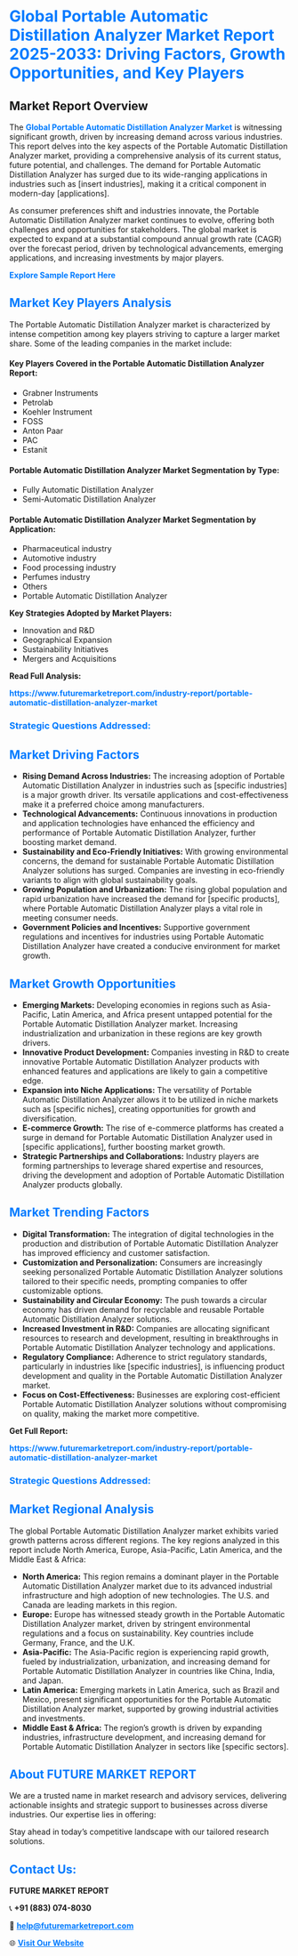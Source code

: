 <h1 style="color: #007BFF;">Global Portable Automatic Distillation Analyzer Market Report 2025-2033: Driving Factors, Growth Opportunities, and Key Players</h1>

<section id="overview">
<h2>Market Report Overview</h2>
<p>The <a href="https://www.futuremarketreport.com/industry-report/portable-automatic-distillation-analyzer-market" style="color: #007BFF; text-decoration: none;"><strong>Global Portable Automatic Distillation Analyzer Market</strong></a> is witnessing significant growth, driven by increasing demand across various industries. This report delves into the key aspects of the Portable Automatic Distillation Analyzer market, providing a comprehensive analysis of its current status, future potential, and challenges. The demand for Portable Automatic Distillation Analyzer has surged due to its wide-ranging applications in industries such as [insert industries], making it a critical component in modern-day [applications].</p>
<p>As consumer preferences shift and industries innovate, the Portable Automatic Distillation Analyzer market continues to evolve, offering both challenges and opportunities for stakeholders. The global market is expected to expand at a substantial compound annual growth rate (CAGR) over the forecast period, driven by technological advancements, emerging applications, and increasing investments by major players.</p>
</section>

<section id="overview">
<p><a href="https://www.futuremarketreport.com/request-sample/reportId=124764" style="color: #007BFF; text-decoration: none;"><strong>Explore Sample Report Here</strong></a></p>
</section>

<section id="key-players">
<h2 style="color: #007BFF;">Market Key Players Analysis</h2>
<p>The Portable Automatic Distillation Analyzer market is characterized by intense competition among key players striving to capture a larger market share. Some of the leading companies in the market include:</p>
<h4>Key Players Covered in the Portable Automatic Distillation Analyzer Report:</h4>
<ul><li>Grabner Instruments</li><li>Petrolab</li><li>Koehler Instrument</li><li>FOSS</li><li>Anton Paar</li><li>PAC</li><li>Estanit</li></ul>
<h4>Portable Automatic Distillation Analyzer Market Segmentation by Type:</h4>
<ul><li>Fully Automatic Distillation Analyzer</li><li>Semi-Automatic Distillation Analyzer</li></ul>

<h4>Portable Automatic Distillation Analyzer Market Segmentation by Application:</h4>
<ul><li>Pharmaceutical industry</li><li>Automotive industry</li><li>Food processing industry</li><li>Perfumes industry</li><li>Others</li><li>Portable Automatic Distillation Analyzer</li></ul>
<p><strong>Key Strategies Adopted by Market Players:</strong></p>
<ul>
<li>Innovation and R&D</li>
<li>Geographical Expansion</li>
<li>Sustainability Initiatives</li>
<li>Mergers and Acquisitions</li>
</ul>
</section>

<section>
<p><strong>Read Full Analysis: </strong></p><a href="https://www.futuremarketreport.com/industry-report/portable-automatic-distillation-analyzer-market" style="color: #007BFF; text-decoration: none;"><strong>https://www.futuremarketreport.com/industry-report/portable-automatic-distillation-analyzer-market</strong></a>
<h3 style="color: #007BFF;">Strategic Questions Addressed:</h3>
</section>

<section id="driving-factors">
<h2 style="color: #007BFF;">Market Driving Factors</h2>
<ul>
<li><strong>Rising Demand Across Industries:</strong> The increasing adoption of Portable Automatic Distillation Analyzer in industries such as [specific industries] is a major growth driver. Its versatile applications and cost-effectiveness make it a preferred choice among manufacturers.</li>
<li><strong>Technological Advancements:</strong> Continuous innovations in production and application technologies have enhanced the efficiency and performance of Portable Automatic Distillation Analyzer, further boosting market demand.</li>
<li><strong>Sustainability and Eco-Friendly Initiatives:</strong> With growing environmental concerns, the demand for sustainable Portable Automatic Distillation Analyzer solutions has surged. Companies are investing in eco-friendly variants to align with global sustainability goals.</li>
<li><strong>Growing Population and Urbanization:</strong> The rising global population and rapid urbanization have increased the demand for [specific products], where Portable Automatic Distillation Analyzer plays a vital role in meeting consumer needs.</li>
<li><strong>Government Policies and Incentives:</strong> Supportive government regulations and incentives for industries using Portable Automatic Distillation Analyzer have created a conducive environment for market growth.</li>
</ul>
</section>

<section id="growth-opportunities">
<h2 style="color: #007BFF;">Market Growth Opportunities</h2>
<ul>
<li><strong>Emerging Markets:</strong> Developing economies in regions such as Asia-Pacific, Latin America, and Africa present untapped potential for the Portable Automatic Distillation Analyzer market. Increasing industrialization and urbanization in these regions are key growth drivers.</li>
<li><strong>Innovative Product Development:</strong> Companies investing in R&D to create innovative Portable Automatic Distillation Analyzer products with enhanced features and applications are likely to gain a competitive edge.</li>
<li><strong>Expansion into Niche Applications:</strong> The versatility of Portable Automatic Distillation Analyzer allows it to be utilized in niche markets such as [specific niches], creating opportunities for growth and diversification.</li>
<li><strong>E-commerce Growth:</strong> The rise of e-commerce platforms has created a surge in demand for Portable Automatic Distillation Analyzer used in [specific applications], further boosting market growth.</li>
<li><strong>Strategic Partnerships and Collaborations:</strong> Industry players are forming partnerships to leverage shared expertise and resources, driving the development and adoption of Portable Automatic Distillation Analyzer products globally.</li>
</ul>
</section>

<section id="trending-factors">
<h2 style="color: #007BFF;">Market Trending Factors</h2>
<ul>
<li><strong>Digital Transformation:</strong> The integration of digital technologies in the production and distribution of Portable Automatic Distillation Analyzer has improved efficiency and customer satisfaction.</li>
<li><strong>Customization and Personalization:</strong> Consumers are increasingly seeking personalized Portable Automatic Distillation Analyzer solutions tailored to their specific needs, prompting companies to offer customizable options.</li>
<li><strong>Sustainability and Circular Economy:</strong> The push towards a circular economy has driven demand for recyclable and reusable Portable Automatic Distillation Analyzer solutions.</li>
<li><strong>Increased Investment in R&D:</strong> Companies are allocating significant resources to research and development, resulting in breakthroughs in Portable Automatic Distillation Analyzer technology and applications.</li>
<li><strong>Regulatory Compliance:</strong> Adherence to strict regulatory standards, particularly in industries like [specific industries], is influencing product development and quality in the Portable Automatic Distillation Analyzer market.</li>
<li><strong>Focus on Cost-Effectiveness:</strong> Businesses are exploring cost-efficient Portable Automatic Distillation Analyzer solutions without compromising on quality, making the market more competitive.</li>
</ul>
</section>

<section>
<p><strong>Get Full Report: </strong></p><a href="https://www.futuremarketreport.com/industry-report/portable-automatic-distillation-analyzer-market" style="color: #007BFF; text-decoration: none;"><strong>https://www.futuremarketreport.com/industry-report/portable-automatic-distillation-analyzer-market</strong></a>
<h3 style="color: #007BFF;">Strategic Questions Addressed:</h3>
</section>


<section id="regional-analysis">
<h2 style="color: #007BFF;">Market Regional Analysis</h2>
<p>The global Portable Automatic Distillation Analyzer market exhibits varied growth patterns across different regions. The key regions analyzed in this report include North America, Europe, Asia-Pacific, Latin America, and the Middle East & Africa:</p>
<ul>
<li><strong>North America:</strong> This region remains a dominant player in the Portable Automatic Distillation Analyzer market due to its advanced industrial infrastructure and high adoption of new technologies. The U.S. and Canada are leading markets in this region.</li>
<li><strong>Europe:</strong> Europe has witnessed steady growth in the Portable Automatic Distillation Analyzer market, driven by stringent environmental regulations and a focus on sustainability. Key countries include Germany, France, and the U.K.</li>
<li><strong>Asia-Pacific:</strong> The Asia-Pacific region is experiencing rapid growth, fueled by industrialization, urbanization, and increasing demand for Portable Automatic Distillation Analyzer in countries like China, India, and Japan.</li>
<li><strong>Latin America:</strong> Emerging markets in Latin America, such as Brazil and Mexico, present significant opportunities for the Portable Automatic Distillation Analyzer market, supported by growing industrial activities and investments.</li>
<li><strong>Middle East & Africa:</strong> The region’s growth is driven by expanding industries, infrastructure development, and increasing demand for Portable Automatic Distillation Analyzer in sectors like [specific sectors].</li>
</ul>
</section>

<footer>
<h2 style="color: #007BFF;">About FUTURE MARKET REPORT</h2>
<p>We are a trusted name in market research and advisory services, delivering actionable insights and strategic support to businesses across diverse industries. Our expertise lies in offering:</p>

<p>Stay ahead in today’s competitive landscape with our tailored research solutions.</p>

<h2 style="color: #007BFF;">Contact Us:</h2>
<p><strong>FUTURE MARKET REPORT</strong></p>
<p>📞 <strong>+91 (883) 074-8030</strong></p>
<p>📧 <strong><a href="mailto:help@futuremarketreport.com" style="color: #007BFF;">help@futuremarketreport.com</a></strong></p>
<p>🌐 <strong><a href="https://www.futuremarketreport.com/" style="color: #007BFF;">Visit Our Website</a></strong></p>
</footer>